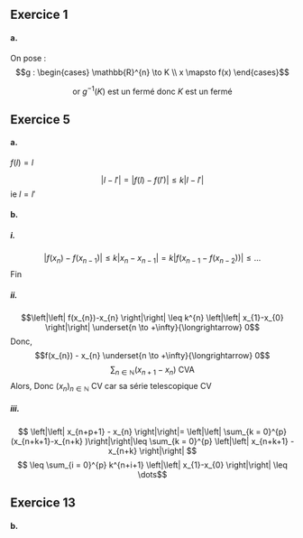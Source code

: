 ## Exercice 1
#### a.
On pose : 
$$g : \begin{cases}
\mathbb{R}^{n} \to K \\
x \mapsto f(x)
\end{cases}$$

$$\text{ or }g^{-1}(K) \text{ est un fermé donc }K \text{ est un fermé} $$

## Exercice 5
#### a. 
$f(l) = l$

$$\left| l-l'\right|=\left| f(l)-f(l')\right| \leq k \left| l-l'\right|$$
ie $l=l'$

#### b.
##### i.
$$\left| f(x_{n}) - f(x_{n-1})\right| \leq k \left| x_{n}-x_{n-1}\right| = k \left| f(x_{n-1} - f(x_{n-2}))\right| \leq \dots$$
Fin

##### ii.
$$\left|\left| f(x_{n})-x_{n} \right|\right| \leq k^{n} \left|\left| x_{1}-x_{0} \right|\right|  \underset{n \to +\infty}{\longrightarrow} 0$$
Donc, 
$$f(x_{n}) - x_{n} \underset{n \to +\infty}{\longrightarrow} 0$$
$$\sum_{n \in \mathbb{N}} (x_{n+1}-x_{n}) \text{ CVA}$$
Alors, 
Donc $(x_{n})_{n \in \mathbb{N}}$ CV car sa série telescopique CV
##### iii.
$$  \left|\left| x_{n+p+1} - x_{n} \right|\right|= \left|\left| \sum_{k = 0}^{p} (x_{n+k+1}-x_{n+k} )\right|\right|\leq \sum_{k = 0}^{p} \left|\left| x_{n+k+1} - x_{n+k} \right|\right|  $$
$$ \leq \sum_{i = 0}^{p} k^{n+i+1} \left|\left| x_{1}-x_{0} \right|\right|  \leq \dots$$

## Exercice 13
#### b.
